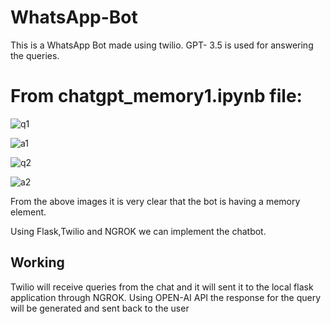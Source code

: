 # WhatsApp-Bot
This is a WhatsApp Bot made using twilio. GPT- 3.5 is used for answering the queries.
# From chatgpt_memory1.ipynb file:

![q1](https://user-images.githubusercontent.com/76429389/230589537-58525775-bff9-4837-869d-f0d56b26155a.jpeg)


![a1](https://user-images.githubusercontent.com/76429389/230589841-c3b647e3-1f31-485f-b284-ba05e9b25b0d.jpeg)

![q2](https://user-images.githubusercontent.com/76429389/230590044-50837110-f796-4c7b-9297-f67bee53dbd1.jpeg)

![a2](https://user-images.githubusercontent.com/76429389/230590199-a0d88391-84df-405d-a1b9-9ba38c229b96.jpeg)


From the above images it is very clear that the bot is having a memory element.

Using Flask,Twilio and NGROK we can implement the chatbot.
## Working
Twilio will receive queries from the chat and it will sent it to the local flask application through NGROK. Using OPEN-AI API the response for the query will be generated and sent back to the user
